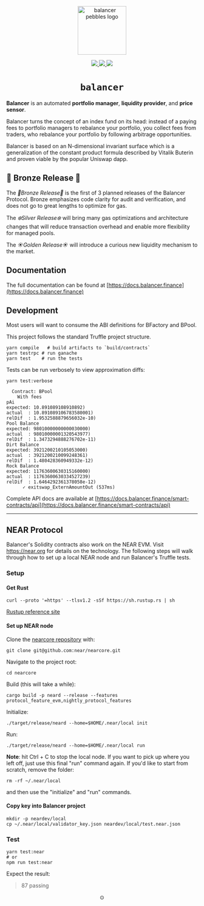 <p align=center>
<img width="128px" src="https://balancer-labs.github.io/pebbles/images/pebbles-pad.256w.png" alt="balancer pebbles logo"/>
</p>

<p align="center">
  <a href="https://circleci.com/gh/balancer-labs/balancer-core">
    <img src="https://circleci.com/gh/balancer-labs/balancer-core.svg?style=svg&circle-token=2f432d0cf2690bec7f215a7738bd1142b97bd9b4" />
  </a>
  <a href="https://coveralls.io/github/balancer-labs/balancer-core">
    <img src="https://coveralls.io/repos/github/balancer-labs/balancer-core/badge.svg?t=7avwwt" />
  </a>
  <a href="https://www.gnu.org/licenses/gpl-3.0">
    <img src="https://img.shields.io/badge/License-GPLv3-green.svg" />
  </a>
</p>

<h1 align=center><code>balancer</code></h1>

**Balancer** is an automated **portfolio manager**, **liquidity provider**, and **price sensor**.

Balancer turns the concept of an index fund on its head: instead of a paying fees
to portfolio managers to rebalance your portfolio, you collect fees from traders, who rebalance
your portfolio by following arbitrage opportunities.

Balancer is based on an N-dimensional invariant surface which is a generalization of the constant product formula described by Vitalik Buterin and proven viable by the popular Uniswap dapp.

## 🍂 Bronze Release 🍂

The *🍂Bronze Release🍂*  is the first of 3 planned releases of the Balancer Protocol. Bronze emphasizes code clarity for audit and verification, and does not go to great lengths to optimize for gas.

The *❄️Silver Release❄️* will bring many gas optimizations and architecture changes that will reduce transaction overhead and enable more flexibility for managed pools.

The *☀️Golden Release☀️* will introduce a curious new liquidity mechanism to the market.

## Documentation

The full documentation can be found at [https://docs.balancer.finance](https://docs.balancer.finance)


## Development

Most users will want to consume the ABI definitions for BFactory and BPool.

This project follows the standard Truffle project structure. 

```
yarn compile   # build artifacts to `build/contracts`
yarn testrpc # run ganache
yarn test    # run the tests
```

Tests can be run verbosely to view approximation diffs:

```
yarn test:verbose
```

```
  Contract: BPool
    With fees
pAi
expected: 10.891089108910892)
actual  : 10.891089106783580001)
relDif  : 1.9532588879656032e-10)
Pool Balance
expected: 98010000000000030000)
actual  : 98010000001320543977)
relDif  : 1.3473294888276702e-11)
Dirt Balance
expected: 3921200210105053000)
actual  : 3921200210099248361)
relDif  : 1.480428360949332e-12)
Rock Balance
expected: 11763600630315160000)
actual  : 11763600630334527239)
relDif  : 1.6464292361378058e-12)
      ✓ exitswap_ExternAmountOut (537ms)
```

Complete API docs are available at [https://docs.balancer.finance/smart-contracts/api](https://docs.balancer.finance/smart-contracts/api)

---

## NEAR Protocol

Balancer's Solidity contracts also work on the NEAR EVM. Visit https://near.org for details on the technology. The following steps will walk through how to set up a local NEAR node and run Balancer's Truffle tests.

### Setup

#### Get Rust

    curl --proto '=https' --tlsv1.2 -sSf https://sh.rustup.rs | sh

[Rustup reference site](https://rustup.rs/)

#### Set up NEAR node

Clone the [nearcore repository](https://github.com/near/nearcore) with:

    git clone git@github.com:near/nearcore.git
    
Navigate to the project root:

    cd nearcore
    
Build (this will take a while):

    cargo build -p neard --release --features protocol_feature_evm,nightly_protocol_features
    
Initialize:

    ./target/release/neard --home=$HOME/.near/local init    

Run:

    ./target/release/neard --home=$HOME/.near/local run
    
**Note**: hit Ctrl + C to stop the local node. If you want to pick up where you left off, just use this final "run" command again. If you'd like to start from scratch, remove the folder:

    rm -rf ~/.near/local
    
and then use the "initialize" and "run" commands.

#### Copy key into Balancer project

    mkdir -p neardev/local
    cp ~/.near/local/validator_key.json neardev/local/test.near.json

### Test

    yarn test:near
    # or
    npm run test:near
    
Expect the result:

>87 passing

<p align=center>⊙</p>

